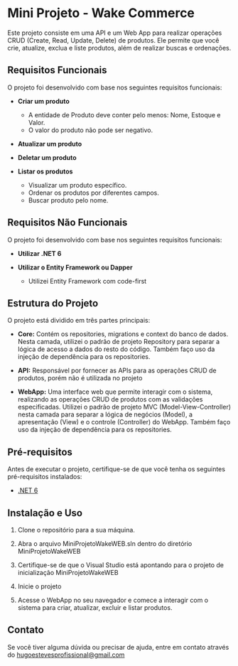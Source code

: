 # Mini Projeto - Wake Commerce

Este projeto consiste em uma API e um Web App para realizar operações CRUD (Create, Read, Update, Delete) de produtos. Ele permite que você crie, atualize, exclua e liste produtos, além de realizar buscas e ordenações.

## Requisitos Funcionais

O projeto foi desenvolvido com base nos seguintes requisitos funcionais:

- **Criar um produto**
  - A entidade de Produto deve conter pelo menos: Nome, Estoque e Valor.
  - O valor do produto não pode ser negativo.

- **Atualizar um produto**

- **Deletar um produto**

- **Listar os produtos**
  - Visualizar um produto específico.
  - Ordenar os produtos por diferentes campos.
  - Buscar produto pelo nome.

## Requisitos Não Funcionais

O projeto foi desenvolvido com base nos seguintes requisitos funcionais:

- **Utilizar .NET 6**

- **Utilizar o Entity Framework ou Dapper**
    - Utilizei Entity Framework com code-first

## Estrutura do Projeto

O projeto está dividido em três partes principais:

- **Core:** Contém os repositories, migrations e context do banco de dados. Nesta camada, utilizei o padrão de projeto Repository para separar a lógica de acesso a dados do resto do código. Também faço uso da injeção de dependência para os repositories.

- **API:** Responsável por fornecer as APIs para as operações CRUD de produtos, porém não é utilizada no projeto

- **WebApp:** Uma interface web que permite interagir com o sistema, realizando as operações CRUD de produtos com as validações especificadas. Utilizei o padrão de projeto MVC (Model-View-Controller) nesta camada para separar a lógica de negócios (Model), a apresentação (View) e o controle (Controller) do WebApp. Também faço uso da injeção de dependência para os repositories.

## Pré-requisitos

Antes de executar o projeto, certifique-se de que você tenha os seguintes pré-requisitos instalados:

- [.NET 6](https://dotnet.microsoft.com/pt-br/download/dotnet/6.0)

## Instalação e Uso

1. Clone o repositório para a sua máquina.

2. Abra o arquivo MiniProjetoWakeWEB.sln dentro do diretório MiniProjetoWakeWEB

3. Certifique-se de que o Visual Studio está apontando para o projeto de inicialização MiniProjetoWakeWEB
   
4. Inicie o projeto

5. Acesse o WebApp no seu navegador e comece a interagir com o sistema para criar, atualizar, excluir e listar produtos.

## Contato

Se você tiver alguma dúvida ou precisar de ajuda, entre em contato através do [hugoestevesprofissional@gmail.com](mailto:hugoestevesprofissional@gmail.com)
